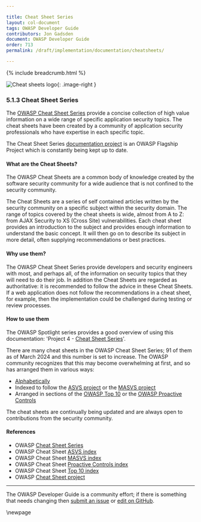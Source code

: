 ```yaml
---

title: Cheat Sheet Series
layout: col-document
tags: OWASP Developer Guide
contributors: Jon Gadsden
document: OWASP Developer Guide
order: 713
permalink: /draft/implementation/documentation/cheatsheets/

---
```


{% include breadcrumb.html %}

<style type="text/css">
.image-right {
  height: 180px;
  display: block;
  margin-left: auto;
  margin-right: auto;
  float: right;
}
</style>

![Cheat sheets logo](../../../../assets/images/logos/cheatsheets.png "OWASP Cheat Sheets"){: .image-right }

### 5.1.3 Cheat Sheet Series

The [OWASP Cheat Sheet Series][cheatsheets] provide a concise collection of high value information
on a wide range of specific application security topics.
The cheat sheets have been created by a community of application security professionals
who have expertise in each specific topic.

The Cheat Sheet Series [documentation project][csproject] is an OWASP Flagship Project
which is constantly being kept up to date.

#### What are the Cheat Sheets?

The OWASP Cheat Sheets are a common body of knowledge created by the software security community
for a wide audience that is not confined to the security community.

The Cheat Sheets are a series of self contained articles written by the security community
on a specific subject within the security domain.
The range of topics covered by the cheat sheets is wide, almost from A to Z:
from AJAX Security to XS (Cross Site) vulnerabilities.
Each cheat sheet provides an introduction to the subject and provides enough information to understand the basic concept.
It will then go on to describe its subject in more detail, often supplying recommendations or best practices.

#### Why use them?

The OWASP Cheat Sheet Series provide developers and security engineers with most, and perhaps all,
of the information on security topics that they will need to do their job.
In addition the Cheat Sheets are regarded as authoritative: it is recommended to follow the advice in these Cheat Sheets.
If a web application does not follow the recommendations in a cheat sheet, for example,
then the implementation could be challenged during testing or review processes.

#### How to use them

The OWASP Spotlight series provides a good overview of using this documentation:
'Project 4 - [Cheat Sheet Series][spotlight04]'.

There are many cheat sheets in the OWASP Cheat Sheet Series;
91 of them as of March 2024 and this number is set to increase.
The OWASP community recognizes that this may become overwhelming at first, and so has arranged them in various ways:

* [Alphabetically][cheatsheet-alpha]
* Indexed to follow the [ASVS project][csasvs] or the [MASVS project][csmasvs]
* Arranged in sections of the [OWASP Top 10][cstop10] or the [OWASP Proactive Controls][csproactive]

The cheat sheets are continually being updated and are always open to contributions from the security community.

#### References

* OWASP [Cheat Sheet Series][cheatsheets]
* OWASP Cheat Sheet [ASVS index][csasvs]
* OWASP Cheat Sheet [MASVS index][csmasvs]
* OWASP Cheat Sheet [Proactive Controls index][csproactive]
* OWASP Cheat Sheet [Top 10 index][cstop10]
* OWASP [Cheat Sheet project][csproject]

----

The OWASP Developer Guide is a community effort; if there is something that needs changing
then [submit an issue][issue070103] or [edit on GitHub][edit070103].

[csproject]: https://owasp.org/www-project-cheat-sheets/
[cheatsheets]: https://cheatsheetseries.owasp.org/
[cheatsheet-alpha]: https://cheatsheetseries.owasp.org/Glossary
[csasvs]: https://cheatsheetseries.owasp.org/IndexASVS
[csmasvs]: https://cheatsheetseries.owasp.org/IndexMASVS.html
[csproactive]: https://cheatsheetseries.owasp.org/IndexProactiveControls.html
[cstop10]: https://cheatsheetseries.owasp.org/IndexTopTen.html
[edit070103]: https://github.com/OWASP/www-project-developer-guide/blob/main/draft/07-implementation/01-documentation/03-cheatsheets.md
[issue070103]: https://github.com/OWASP/www-project-developer-guide/issues/new?labels=content&template=request.md&title=Update:%2007-implementation/01-documentation/03-cheatsheets
[spotlight04]: https://youtu.be/S1cVYRDeiPQ

\newpage
